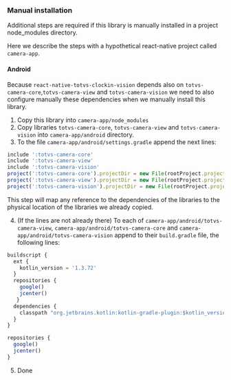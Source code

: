 
### Manual installation

Additional steps are required if this library is manually installed in a project node_modules
directory.

Here we describe the steps with a hypothetical react-native project called `camera-app`.

#### Android

Because `react-native-totvs-clockin-vision` depends also on `totvs-camera-core`,`totvs-camera-view`
and `totvs-camera-vision` we need to also configure manually these dependencies when we manually
install this library.

1. Copy this library into `camera-app/node_modules`
2. Copy libraries `totvs-camera-core`, `totvs-camera-view` and `totvs-camera-vision`
   into `camera-app/android` directory.
3. To the file `camera-app/android/settings.gradle` append the next lines:
```javascript
include ':totvs-camera-core'
include ':totvs-camera-view'
include ':totvs-camera-vision'
project(':totvs-camera-core').projectDir = new File(rootProject.projectDir, './totvs-camera-core')
project(':totvs-camera-view').projectDir = new File(rootProject.projectDir, './totvs-camera-view')
project(':totvs-camera-vision').projectDir = new File(rootProject.projectDir, './totvs-camera-vision')
```

This step will map any reference to the dependencies of the libraries to the physical location
of the libraries we already copied.

4. (If the lines are not already there) To each of `camera-app/android/totvs-camera-view`, `camera-app/android/totvs-camera-core` and
    `camera-app/android/totvs-camera-vision` append to their `build.gradle` file, the following lines:

```javascript
buildscript {
  ext {
    kotlin_version = '1.3.72'
  }
  repositories {
    google()
    jcenter()
   }
  dependencies {
    classpath "org.jetbrains.kotlin:kotlin-gradle-plugin:$kotlin_version"
  }
}

repositories {
  google()
  jcenter()
}
```

5. Done